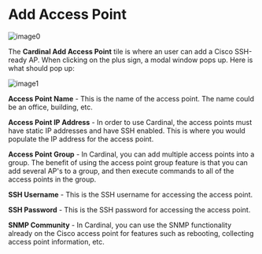 Add Access Point
================

![image0](http://cardinal.mcclunetechnologies.net/wp-content/uploads/2017/09/img_59c9ac6c7b40b.png)

The **Cardinal Add Access Point** tile is where an user can add a Cisco
SSH-ready AP. When clicking on the plus sign, a modal window pops up.
Here is what should pop up:

![image1](http://cardinal.mcclunetechnologies.net/wp-content/uploads/2017/09/img_59c9acb18d1da.png)

**Access Point Name** - This is the name of the access point. The name
could be an office, building, etc.

**Access Point IP Address** - In order to use Cardinal, the access
points must have static IP addresses and have SSH enabled. This is where
you would populate the IP address for the access point.

**Access Point Group** - In Cardinal, you can add multiple access points
into a group. The benefit of using the access point group feature is
that you can add several AP's to a group, and then execute commands to
all of the access points in the group.

**SSH Username** - This is the SSH username for accessing the access
point.

**SSH Password** - This is the SSH password for accessing the access
point.

**SNMP Community** - In Cardinal, you can use the SNMP functionality
already on the Cisco access point for features such as rebooting,
collecting access point information, etc.
